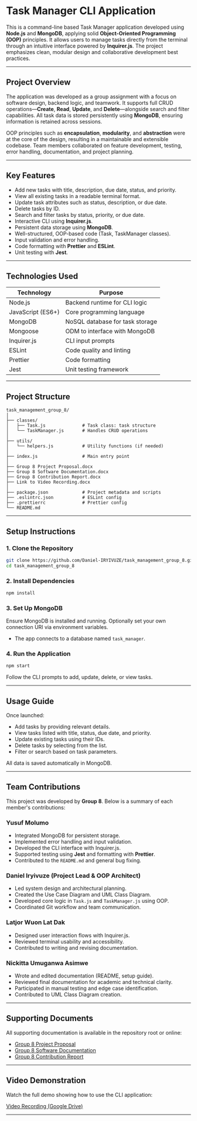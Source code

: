 # **Task Manager CLI Application**

This is a command-line based Task Manager application developed using **Node.js** and **MongoDB**, applying solid **Object-Oriented Programming (OOP)** principles. It allows users to manage tasks directly from the terminal through an intuitive interface powered by **Inquirer.js**. The project emphasizes clean, modular design and collaborative development best practices.

---

## **Project Overview**

The application was developed as a group assignment with a focus on software design, backend logic, and teamwork. It supports full CRUD operations—**Create**, **Read**, **Update**, and **Delete**—alongside search and filter capabilities. All task data is stored persistently using **MongoDB**, ensuring information is retained across sessions.

OOP principles such as **encapsulation**, **modularity**, and **abstraction** were at the core of the design, resulting in a maintainable and extensible codebase. Team members collaborated on feature development, testing, error handling, documentation, and project planning.

---

## **Key Features**

* Add new tasks with title, description, due date, status, and priority.
* View all existing tasks in a readable terminal format.
* Update task attributes such as status, description, or due date.
* Delete tasks by ID.
* Search and filter tasks by status, priority, or due date.
* Interactive CLI using **Inquirer.js**.
* Persistent data storage using **MongoDB**.
* Well-structured, OOP-based code (Task, TaskManager classes).
* Input validation and error handling.
* Code formatting with **Prettier** and **ESLint**.
* Unit testing with **Jest**.

---

## **Technologies Used**

| Technology        | Purpose                         |
| ----------------- | ------------------------------- |
| Node.js           | Backend runtime for CLI logic   |
| JavaScript (ES6+) | Core programming language       |
| MongoDB           | NoSQL database for task storage |
| Mongoose          | ODM to interface with MongoDB   |
| Inquirer.js       | CLI input prompts               |
| ESLint            | Code quality and linting        |
| Prettier          | Code formatting                 |
| Jest              | Unit testing framework          |

---

## **Project Structure**

```
task_management_group_8/
│
├── classes/
│   ├── Task.js              # Task class: task structure
│   └── TaskManager.js       # Handles CRUD operations
│
├── utils/
│   └── helpers.js           # Utility functions (if needed)
│
├── index.js                 # Main entry point
│
├── Group 8 Project Proposal.docx
├── Group 8 Software Documentation.docx
├── Group 8 Contribution Report.docx
├── Link to Video Recording.docx
│
├── package.json             # Project metadata and scripts
├── .eslintrc.json           # ESLint config
├── .prettierrc              # Prettier config
└── README.md
```

---

## **Setup Instructions**

### 1. Clone the Repository

```bash
git clone https://github.com/Daniel-IRYIVUZE/task_management_group_8.git
cd task_management_group_8
```

### 2. Install Dependencies

```bash
npm install
```

### 3. Set Up MongoDB

Ensure MongoDB is installed and running. Optionally set your own connection URI via environment variables.

* The app connects to a database named `task_manager`.

### 4. Run the Application

```bash
npm start
```

Follow the CLI prompts to add, update, delete, or view tasks.

---

## **Usage Guide**

Once launched:

* Add tasks by providing relevant details.
* View tasks listed with title, status, due date, and priority.
* Update existing tasks using their IDs.
* Delete tasks by selecting from the list.
* Filter or search based on task parameters.

All data is saved automatically in MongoDB.

---

## **Team Contributions**

This project was developed by **Group 8**. Below is a summary of each member's contributions:

### Yusuf Molumo

* Integrated MongoDB for persistent storage.
* Implemented error handling and input validation.
* Developed the CLI interface with Inquirer.js.
* Supported testing using **Jest** and formatting with **Prettier**.
* Contributed to the `README.md` and general bug fixing.

### Daniel Iryivuze (Project Lead & OOP Architect)

* Led system design and architectural planning.
* Created the Use Case Diagram and UML Class Diagram.
* Developed core logic in `Task.js` and `TaskManager.js` using OOP.
* Coordinated Git workflow and team communication.

### Latjor Wuon Lat Dak

* Designed user interaction flows with Inquirer.js.
* Reviewed terminal usability and accessibility.
* Contributed to writing and revising documentation.

### Nickitta Umuganwa Asimwe

* Wrote and edited documentation (README, setup guide).
* Reviewed final documentation for academic and technical clarity.
* Participated in manual testing and edge case identification.
* Contributed to UML Class Diagram creation.

---

## **Supporting Documents**

All supporting documentation is available in the repository root or online:

* [Group 8 Project Proposal](https://docs.google.com/document/d/1aVzYEF8ShiFePPJSqGLkvBRrXPAUZyj3Hx4tp_RzazI/edit?usp=sharing)
* [Group 8 Software Documentation](https://docs.google.com/document/d/1hTU7aSsgEm3_f3PBivsmbMhMGZ7M8F02XDw2g3uYdxo/edit?usp=sharing)
* [Group 8 Contribution Report](https://docs.google.com/document/d/1E7o8dVvuCMgT7Gp-d0D5fEeCCn1-Dy7qn83j8qtRTjE/edit?usp=sharing)

---

## **Video Demonstration**

Watch the full demo showing how to use the CLI application:

[Video Recording (Google Drive)](https://drive.google.com/file/d/1i52jfrwlP1Nttt__pCoaNZWSfOaFHuiA/view?usp=sharing)

---
